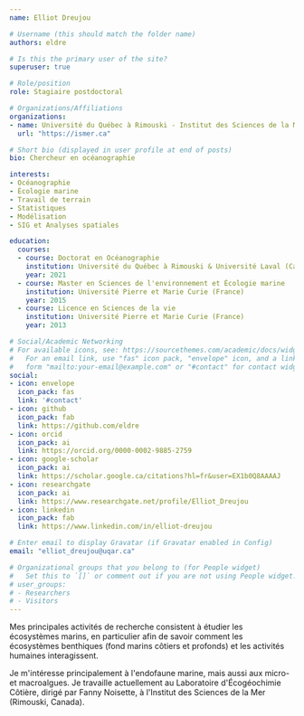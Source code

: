 ```yaml
---
name: Elliot Dreujou

# Username (this should match the folder name)
authors: eldre

# Is this the primary user of the site?
superuser: true

# Role/position
role: Stagiaire postdoctoral

# Organizations/Affiliations
organizations:
- name: Université du Québec à Rimouski - Institut des Sciences de la Mer (UQAR/ISMER)
  url: "https://ismer.ca"

# Short bio (displayed in user profile at end of posts)
bio: Chercheur en océanographie

interests:
- Océanographie
- Écologie marine
- Travail de terrain
- Statistiques
- Modélisation
- SIG et Analyses spatiales

education:
  courses:
  - course: Doctorat en Océanographie
    institution: Université du Québec à Rimouski & Université Laval (Canada)
    year: 2021
  - course: Master en Sciences de l'environnement et Écologie marine
    institution: Université Pierre et Marie Curie (France)
    year: 2015
  - course: Licence en Sciences de la vie
    institution: Université Pierre et Marie Curie (France)
    year: 2013

# Social/Academic Networking
# For available icons, see: https://sourcethemes.com/academic/docs/widgets/#icons
#   For an email link, use "fas" icon pack, "envelope" icon, and a link in the
#   form "mailto:your-email@example.com" or "#contact" for contact widget.
social:
- icon: envelope
  icon_pack: fas
  link: '#contact'
- icon: github
  icon_pack: fab
  link: https://github.com/eldre
- icon: orcid
  icon_pack: ai
  link: https://orcid.org/0000-0002-9885-2759
- icon: google-scholar
  icon_pack: ai
  link: https://scholar.google.ca/citations?hl=fr&user=EX1b0Q8AAAAJ
- icon: researchgate
  icon_pack: ai
  link: https://www.researchgate.net/profile/Elliot_Dreujou
- icon: linkedin
  icon_pack: fab
  link: https://www.linkedin.com/in/elliot-dreujou

# Enter email to display Gravatar (if Gravatar enabled in Config)
email: "elliot_dreujou@uqar.ca"

# Organizational groups that you belong to (for People widget)
#   Set this to `[]` or comment out if you are not using People widget.
# user_groups:
# - Researchers
# - Visitors
---
```


Mes principales activités de recherche consistent à étudier les écosystèmes marins, en particulier afin de savoir comment les écosystèmes benthiques (fond marins côtiers et profonds) et les activités humaines interagissent.

Je m'intéresse principalement à l'endofaune marine, mais aussi aux micro- et macroalgues. Je travaille actuellement au Laboratoire d'Écogéochimie Côtière, dirigé par Fanny Noisette, à l'Institut des Sciences de la Mer (Rimouski, Canada).
